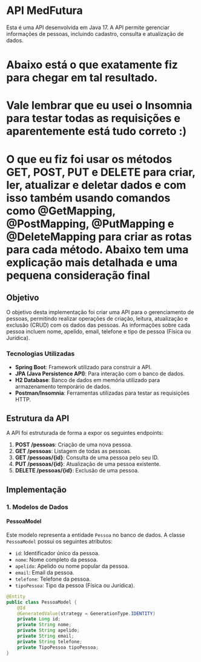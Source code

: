 # API MedFutura

Esta é uma API desenvolvida em Java 17. A API permite gerenciar informações de pessoas, incluindo cadastro, consulta e atualização de dados.

# Abaixo está o que exatamente fiz para chegar em tal resultado.
# Vale lembrar que eu usei o Insomnia para testar todas as requisições e aparentemente está tudo correto :)
# O que eu fiz foi usar os métodos GET, POST, PUT e DELETE para criar, ler, atualizar e deletar dados e com isso também usando comandos como @GetMapping, @PostMapping, @PutMapping e @DeleteMapping para criar as rotas para cada método. Abaixo tem uma explicação mais detalhada e uma pequena consideração final  

## Objetivo
O objetivo desta implementação foi criar uma API para o gerenciamento de pessoas, permitindo realizar operações de criação, leitura, atualização e exclusão (CRUD) com os dados das pessoas. As informações sobre cada pessoa incluem nome, apelido, email, telefone e tipo de pessoa (Física ou Jurídica).

### Tecnologias Utilizadas
- **Spring Boot**: Framework utilizado para construir a API.
- **JPA (Java Persistence API)**: Para interação com o banco de dados.
- **H2 Database**: Banco de dados em memória utilizado para armazenamento temporário de dados.
- **Postman/Insomnia**: Ferramentas utilizadas para testar as requisições HTTP.

## Estrutura da API

A API foi estruturada de forma a expor os seguintes endpoints:

1. **POST /pessoas**: Criação de uma nova pessoa.
2. **GET /pessoas**: Listagem de todas as pessoas.
3. **GET /pessoas/{id}**: Consulta de uma pessoa pelo seu ID.
4. **PUT /pessoas/{id}**: Atualização de uma pessoa existente.
5. **DELETE /pessoas/{id}**: Exclusão de uma pessoa.

## Implementação

### 1. **Modelos de Dados**

#### **PessoaModel**
Este modelo representa a entidade `Pessoa` no banco de dados. A classe `PessoaModel` possui os seguintes atributos:
- `id`: Identificador único da pessoa.
- `nome`: Nome completo da pessoa.
- `apelido`: Apelido ou nome popular da pessoa.
- `email`: Email da pessoa.
- `telefone`: Telefone da pessoa.
- `tipoPessoa`: Tipo da pessoa (Física ou Jurídica).

```java
@Entity
public class PessoaModel {
    @Id
    @GeneratedValue(strategy = GenerationType.IDENTITY)
    private Long id;
    private String nome;
    private String apelido;
    private String email;
    private String telefone;
    private TipoPessoa tipoPessoa;
}
```

<!-- Muito obrigado pela oportunidade e pelo desafio. -->
